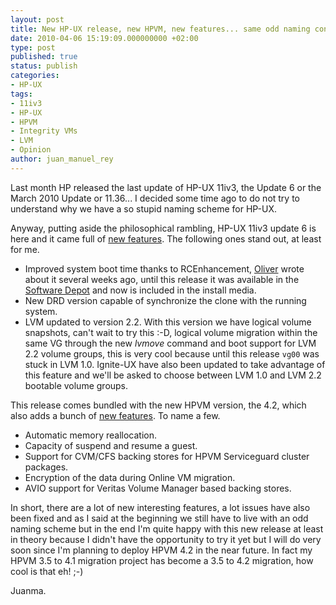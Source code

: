 ```yaml
---
layout: post
title: New HP-UX release, new HPVM, new features... same odd naming convention
date: 2010-04-06 15:19:09.000000000 +02:00
type: post
published: true
status: publish
categories:
- HP-UX
tags:
- 11iv3
- HP-UX
- HPVM
- Integrity VMs
- LVM
- Opinion
author: juan_manuel_rey
---
```


Last month HP released the last update of HP-UX 11iv3, the Update 6 or the March 2010 Update or 11.36... I decided some time ago to do not try to understand why we have a so stupid naming scheme for HP-UX.

Anyway, putting aside the philosophical rambling, HP-UX 11iv3 update 6 is here and it came full of [new features](http://bizsupport1.austin.hp.com/bc/docs/support/SupportManual/c02023869/c02023869.pdf). The following ones stand out, at least for me.

-   Improved system boot time thanks to RCEnhancement, [Oliver](http://omasse.blogspot.com/2010/03/hp-ux-11iv6-will-include-parallel-rc.html) wrote about it several weeks ago, until this release it was available in the [Software Depot](https://h20392.www2.hp.com/portal/swdepot/displayProductInfo.do?productNumber=RCEnh) and now is included in the install media.
-   New DRD version capable of synchronize the clone with the running system.
-   LVM updated to version 2.2. With this version we have logical volume snapshots, can't wait to try this :-D, logical volume migration within the same VG through the new *lvmove* command and boot support for LVM 2.2 volume groups, this is very cool because until this release `vg00` was stuck in LVM 1.0. Ignite-UX have also been updated to take advantage of this feature and we'll be asked to choose between LVM 1.0 and LVM 2.2 bootable volume groups.

This release comes bundled with the new HPVM version, the 4.2, which also adds a bunch of [new features](http://bizsupport2.austin.hp.com/bc/docs/support/SupportManual/c02023907/c02023907.pdf). To name a few.

-   Automatic memory reallocation.
-   Capacity of suspend and resume a guest.
-   Support for CVM/CFS backing stores for HPVM Serviceguard cluster packages.
-   Encryption of the data during Online VM migration.
-   AVIO support for Veritas Volume Manager based backing stores.

In short, there are a lot of new interesting features, a lot issues have also been fixed and as I said at the beginning we still have to live with an odd naming scheme but in the end I'm quite happy with this new release at least in theory because I didn't have the opportunity to try it yet but I will do very soon since I'm planning to deploy HPVM 4.2 in the near future. In fact my HPVM 3.5 to 4.1 migration project has become a 3.5 to 4.2 migration, how cool is that eh! ;-)

Juanma.
